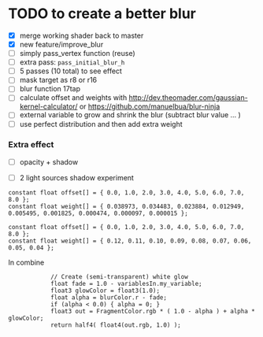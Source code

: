 # TODO to create a better blur

- [x] merge working shader back to master
- [x] new feature/improve_blur
- [ ] simply pass_vertex function (reuse)
- [ ] extra pass: `pass_initial_blur_h`
- [ ] 5 passes (10 total) to see effect
- [ ] mask target as r8 or r16
- [ ] blur function 17tap
- [ ] calculate offset and weights with http://dev.theomader.com/gaussian-kernel-calculator/ or https://github.com/manuelbua/blur-ninja
- [ ] external variable to grow and shrink the blur (subtract blur value ... )
- [ ] use perfect distribution and then add extra weight

### Extra effect
- [ ] opacity + shadow
- [ ] 2 light sources shadow experiment


```
constant float offset[] = { 0.0, 1.0, 2.0, 3.0, 4.0, 5.0, 6.0, 7.0, 8.0 };
constant float weight[] = { 0.038973, 0.034483, 0.023884, 0.012949, 0.005495, 0.001825, 0.000474, 0.000097, 0.000015 };

```

```
constant float offset[] = { 0.0, 1.0, 2.0, 3.0, 4.0, 5.0, 6.0, 7.0, 8.0 };
constant float weight[] = { 0.12, 0.11, 0.10, 0.09, 0.08, 0.07, 0.06, 0.05, 0.04 };
```

In combine

```
            // Create (semi-transparent) white glow
            float fade = 1.0 - variablesIn.my_variable;
            float3 glowColor = float3(1.0);
            float alpha = blurColor.r - fade;
            if (alpha < 0.0) { alpha = 0; }
            float3 out = FragmentColor.rgb * ( 1.0 - alpha ) + alpha * glowColor;
            return half4( float4(out.rgb, 1.0) );
```